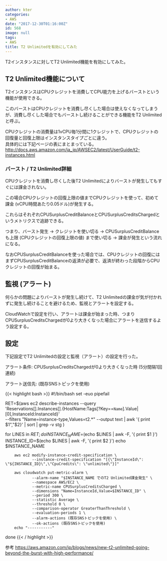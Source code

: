 ```yaml
---
author: kter
categories:
- AWS
date: "2017-12-30T01:16:00Z"
id: 568
image: null
tags:
- AWS
title: T2 Unlimitedを有効にしてみた
---
```


T2インスタンスに対してT2 Unlimited機能を有効にしてみた。


## T2 Unlimited機能について

T2インスタンスはCPUクレジットを消費してCPU能力を上げるバーストという機能が使用できる。

このバーストはCPUクレジットを消費し尽くした場合は使えなくなってしまうが、消費し尽くした場合でもバーストし続けることができる機能をT2 Unlimitedと呼ぶ。


CPUクレジットの消費量は1vCPU毎1分間に1クレジットで、CPUクレジットの回復量と回復上限はインスタンスタイプごとに違う。<br />
具体的には下記ページの表にまとまっている。<br />
http://docs.aws.amazon.com/ja_jp/AWSEC2/latest/UserGuide/t2-instances.html

### バースト / T2 Unlimited詳細

CPUクレジットを消費し尽くした後T2 Unlimitedによりバーストが発生してもすぐには課金されない。

この場合CPUクレジットの回復上限の値までCPUクレジットを使って、初めて課金 (vCPU時間あたり0.05ドル)が発生する。


これらはそれぞれCPUSurplusCreditBalanceとCPUSurplusCreditsChargedというメトリクスで追跡できる。


つまり、バースト発生 → クレジットを使い切る → CPUSurplusCreditBalanceも上限 (CPUクレジットの回復上限の値) まで使い切る → 課金が発生という流れになる。


なおCPUSurplusCreditBalanceを使った場合では、CPUクレジットの回復にはまずCPUSurplusCreditBalanceの返済が必要で、返済が終わった段階からCPUクレジットの回復が始まる。

## 監視 (アラート)

何らかの問題によりバーストが発生し続けて、T2 Unlimitedの課金が気が付かれずに発生し続けることを避けるため、監視とアラートを設定する。


CloudWatchで設定を行い、アラートは課金が始まった時、つまりCPUSurplusCreditsChargedが0より大きくなった場合にアラートを送信するよう設定する。

## 設定

下記設定でT2 Unlimitedの設定と監視（アラート）の設定を行った。


アラート条件: CPUSurplusCreditsChargedが0より大きくなった時 (5分間隔1回連続)

アラート送信先: (既存SNSトピックを使用)


{{< highlight bash >}}
#!/bin/bash
set -euo pipefail

RET=$(aws ec2 describe-instances --query \
      'Reservations[].Instances[].{HostName:Tags[?Key==`Name`].Value|[0],InstanceId:InstanceId}' \
      --filters "Name=instance-type,Values=t2.*" --output text | awk '{ print $1","$2}' | sort | grep -v stg )

for LINES in $RET;
do
        INSTANCE_NAME=$(echo $LINES | awk -F, '{ print $1 }')
        INSTANCE_ID=$(echo $LINES | awk -F, '{ print $2 }')
        echo $INSTANCE_NAME

        aws ec2 modify-instance-credit-specification \
                --instance-credit-specification "[{\"InstanceId\": \"${INSTANCE_ID}\",\"CpuCredits\": \"unlimited\"}]"

        aws cloudwatch put-metric-alarm \
                --alarm-name "$INSTANCE_NAME でのT2 Unlimited課金発生" \
                --namespace AWS/EC2 \
                --metric-name CPUSurplusCreditsCharged \
                --dimensions "Name=InstanceId,Value=$INSTANCE_ID" \
                --period 300 \
                --statistic Average \
                --threshold 0 \
                --comparison-operator GreaterThanThreshold \
                --evaluation-periods 1 \
                --alarm-actions (既存SNSトピックを使用) \
                --ok-actions (既存SNSトピックを使用)
        echo "-----------"
done
{{< / highlight >}}


参考
https://aws.amazon.com/jp/blogs/news/new-t2-unlimited-going-beyond-the-burst-with-high-performance/

